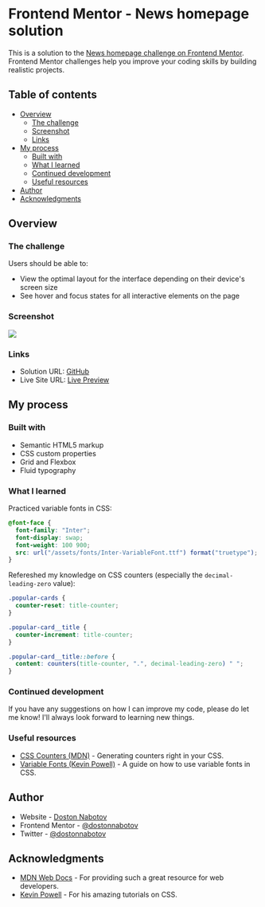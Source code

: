 # Frontend Mentor - News homepage solution

This is a solution to the [News homepage challenge on Frontend Mentor](https://www.frontendmentor.io/challenges/news-homepage-H6SWTa1MFl). Frontend Mentor challenges help you improve your coding skills by building realistic projects.

## Table of contents

- [Overview](#overview)
  - [The challenge](#the-challenge)
  - [Screenshot](#screenshot)
  - [Links](#links)
- [My process](#my-process)
  - [Built with](#built-with)
  - [What I learned](#what-i-learned)
  - [Continued development](#continued-development)
  - [Useful resources](#useful-resources)
- [Author](#author)
- [Acknowledgments](#acknowledgments)

## Overview

### The challenge

Users should be able to:

- View the optimal layout for the interface depending on their device's screen size
- See hover and focus states for all interactive elements on the page

### Screenshot

![](./screenshot.jpg)

### Links

- Solution URL: [GitHub](https://github.com/dostonnabotov/fem_news-homepage)
- Live Site URL: [Live Preview](https://technophile-news-homepage.netlify.app/)

## My process

### Built with

- Semantic HTML5 markup
- CSS custom properties
- Grid and Flexbox
- Fluid typography

### What I learned

Practiced variable fonts in CSS:

```css
@font-face {
  font-family: "Inter";
  font-display: swap;
  font-weight: 100 900;
  src: url("/assets/fonts/Inter-VariableFont.ttf") format("truetype");
}
```

Refereshed my knowledge on CSS counters (especially the `decimal-leading-zero` value):

```css
.popular-cards {
  counter-reset: title-counter;
}

.popular-card__title {
  counter-increment: title-counter;
}

.popular-card__title::before {
  content: counters(title-counter, ".", decimal-leading-zero) " ";
}
```

### Continued development

If you have any suggestions on how I can improve my code, please do let me know! I'll always look forward to learning new things.

### Useful resources

- [CSS Counters (MDN)](https://developer.mozilla.org/en-US/docs/Web/CSS/CSS_Counter_Styles/Using_CSS_counters) - Generating counters right in your CSS.
- [Variable Fonts (Kevin Powell)](https://youtu.be/0fVymQ7SZw0) - A guide on how to use variable fonts in CSS.

## Author

- Website - [Doston Nabotov](https://flowcv.me/dostonnabotov)
- Frontend Mentor - [@dostonnabotov](https://www.frontendmentor.io/profile/dostonnabotov)
- Twitter - [@dostonnabotov](https://www.twitter.com/dostonnabotov)

## Acknowledgments

- [MDN Web Docs](https://developer.mozilla.org/en-US/) - For providing such a great resource for web developers.
- [Kevin Powell](https://www.youtube.com/@KevinPowell) - For his amazing tutorials on CSS.
